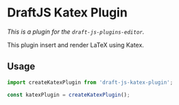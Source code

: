 # DraftJS Katex Plugin

*This is a plugin for the `draft-js-plugins-editor`.*

This plugin insert and render LaTeX using Katex.

## Usage

```js
import createKatexPlugin from 'draft-js-katex-plugin';

const katexPlugin = createKatexPlugin();
```

